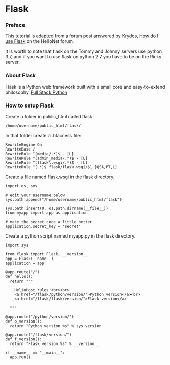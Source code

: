 # Flask

### Preface

This tutorial is adapted from a forum post answered by Krydos, [How do I use Flask](https://www.helionet.org/index/topic/27822-how-do-i-use-flask-on-johnny/?p=128919) on the HelioNet forum.

It is worth to note that flask on the Tommy and Johnny servers use python 3.7, and if you want to use flask on python 2.7 you have to be on the Ricky server.

### About Flask

Flask is a Python web framework built with a small core and easy-to-extend philosophy. [Full Stack Python](https://www.fullstackpython.com/flask.html)

### How to setup Flask

Create a folder in public\_html called flask

```text
/home/username/public_html/flask/
```

 In that folder create a .htaccess file:

```text
RewriteEngine On
RewriteBase /
RewriteRule ^(media/.*)$ - [L]
RewriteRule ^(admin_media/.*)$ - [L]
RewriteRule ^(flask\.wsgi/.*)$ - [L]
RewriteRule ^(.*)$ flask/flask.wsgi/$1 [QSA,PT,L]
```

Create a file named flask.wsgi in the flask directory.

```text
import os, sys

# edit your username below
sys.path.append("/home/username/public_html/flask")

sys.path.insert(0, os.path.dirname(__file__))
from myapp import app as application

# make the secret code a little better
application.secret_key = 'secret'
```

Create a python script named myapp.py in the flask directory.

```text
import sys

from flask import Flask, __version__
app = Flask(__name__)
application = app

@app.route("/")
def hello():
  return """

    HelioHost rules!<br><br>
    <a href="/flask/python/version/">Python version</a><br>
    <a href="/flask/flask/version/">Flask version</a>

  """

@app.route("/python/version/")
def p_version():
  return "Python version %s" % sys.version

@app.route("/flask/version/")
def f_version():
  return "Flask version %s" % __version__

if __name__ == "__main__":
  app.run()
```

